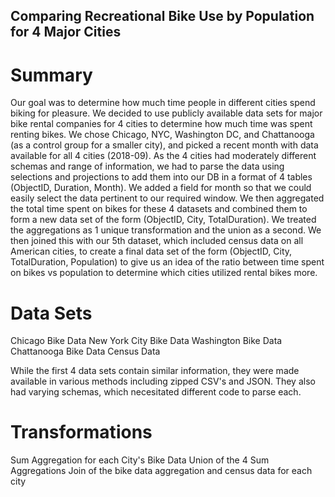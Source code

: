 ## Comparing Recreational Bike Use by Population for 4 Major Cities

# Summary

Our goal was to determine how much time people in different cities spend biking for pleasure.  We decided to use publicly 
available data sets for major bike rental companies for 4 cities to determine how much time was spent renting bikes.  We chose
Chicago, NYC, Washington DC, and Chattanooga (as a control group for a smaller city), and picked a recent month with data
available for all 4 cities (2018-09).  As the 4 cities had moderately different schemas and range of information, we had to
parse the data using selections and projections to add them into our DB in a format of 4 tables (ObjectID, Duration, Month).
We added a field for month so that we could easily select the data pertinent to our required window.  We then aggregated the
total time spent on bikes for these 4 datasets and combined them to form a new data set of the form (ObjectID, City,
TotalDuration).  We treated the aggregations as 1 unique transformation and the union as a second.  We then joined this
with our 5th dataset, which included census data on all American cities, to create a final data set of the form 
(ObjectID, City, TotalDuration, Population) to give us an idea of the ratio between time spent on bikes vs population to 
determine which cities utilized rental bikes more.

# Data Sets
Chicago Bike Data
New York City Bike Data
Washington Bike Data
Chattanooga Bike Data
Census Data

While the first 4 data sets contain similar information, they were made available in various methods including zipped CSV's
and JSON.  They also had varying schemas, which necesitated different code to parse each.

# Transformations
Sum Aggregation for each City's Bike Data
Union of the 4 Sum Aggregations
Join of the bike data aggregation and census data for each city